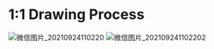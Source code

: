 # 1:1 Drawing Process
![微信图片_20210924110220](https://user-images.githubusercontent.com/90554987/134611775-111f791c-9573-4508-9a89-445022963985.jpg)
![微信图片_202109241102202](https://user-images.githubusercontent.com/90554987/134611877-951f5fcd-4888-4dc3-96ea-0cd7d4b226a7.jpg)
